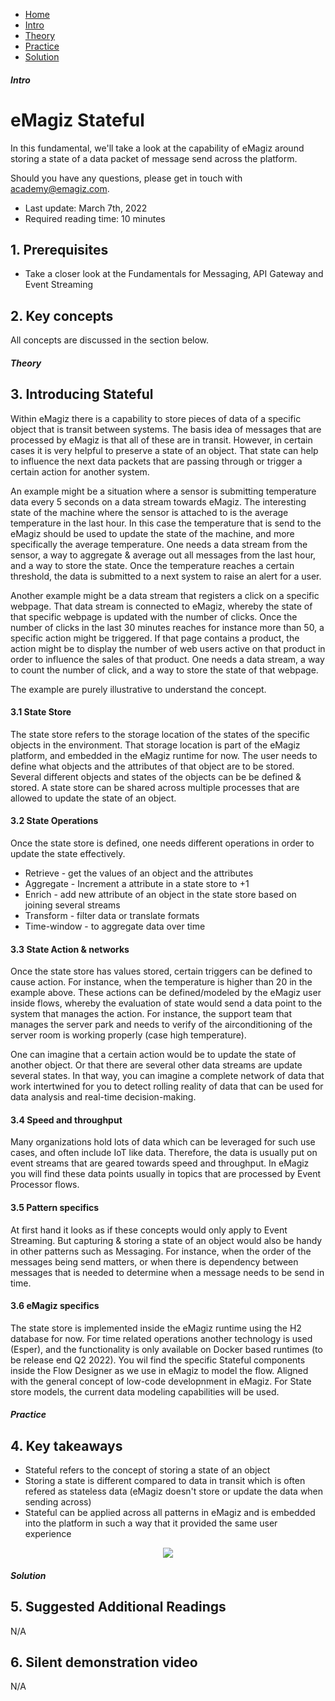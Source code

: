 <div class="ez-academy">
    <div class="ez-academy__body">
        <main class="micro-learning">
        <ul class="doc-nav">
            <li class="doc-nav__item"><a href="../../docs/fundamental/index_academy_fundamental_all" class="doc-nav__link">Home</a></li>
            <li class="doc-nav__item"><a href="#intro" class="doc-nav__link">Intro</a></li>
            <li class="doc-nav__item"><a href="#theory" class="doc-nav__link">Theory</a></li>
            <li class="doc-nav__item"><a href="#practice" class="doc-nav__link">Practice</a></li>
            <li class="doc-nav__item"><a href="#solution" class="doc-nav__link">Solution</a></li>
        </ul>
<div class="doc">
 
##### Intro

# eMagiz Stateful
 
In this fundamental, we'll take a look at the capability of eMagiz around storing a state of a data packet of message send across the platform.

Should you have any questions, please get in touch with academy@emagiz.com.

- Last update: March 7th, 2022
- Required reading time: 10 minutes

## 1. Prerequisites

- Take a closer look at the Fundamentals for Messaging, API Gateway and Event Streaming


## 2. Key concepts
All concepts are discussed in the section below.

##### Theory
  
## 3. Introducing Stateful

Within eMagiz there is a capability to store pieces of data of a specific object that is transit between systems. The basis idea of messages that are processed by eMagiz is that all of these are in transit. However, in certain cases it is very helpful to preserve a state of an object. That state can help to influence the next data packets that are passing through or trigger a certain action for another system.

An example might be a situation where a sensor is submitting temperature data every 5 seconds on a data stream towards eMagiz. The interesting state of the machine where the sensor is attached to is the average temperature in the last hour. In this case the temperature that is send to the eMagiz should be used to update the state of the machine, and more specifically the average temperature. One needs a data stream from the sensor, a way to aggregate & average out all messages from the last hour, and a way to store the state. Once the temperature reaches a certain threshold, the data is submitted to a next system to raise an alert for a user.

Another example might be a data stream that registers a click on a specific webpage. That data stream is connected to eMagiz, whereby the state of that specific webpage is updated with the number of clicks. Once the number of clicks in the last 30 minutes reaches for instance more than 50, a specific action might be triggered. If that page contains a product, the action might be to display the number of web users active on that product in order to influence the sales of that product. One needs a data stream, a way to count the number of click, and a way to store the state of that webpage.

The example are purely illustrative to understand the concept. 

#### 3.1 State Store

The state store refers to the storage location of the states of the specific objects in the environment. That storage location is part of the eMagiz platform, and embedded in the eMagiz runtime for now. The user needs to define what objects and the attributes of that object are to be stored. Several different objects and states of the objects can be be defined & stored. A state store can be shared across multiple processes that are allowed to update the state of an object.

#### 3.2 State Operations

Once the state store is defined, one needs different operations in order to update the state effectively. 
- Retrieve - get the values of an object and the attributes
- Aggregate - Increment a attribute in a state store to +1
- Enrich - add new attribute of an object in the state store based on joining several streams
- Transform - filter data or translate formats
- Time-window - to aggregate data over time

#### 3.3 State Action & networks

Once the state store has values stored, certain triggers can be defined to cause action. For instance, when the temperature is higher than 20 in the example above. These actions can be defined/modeled by the eMagiz user inside flows, whereby the evaluation of state would send a data point to the system that manages the action. For instance, the support team that manages the server park and needs to verify of the airconditioning of the server room is working properly (case high temperature).

One can imagine that a certain action would be to update the state of another object. Or that there are several other data streams are update several states. In that way, you can imagine a complete network of data that work intertwined for you to detect rolling reality of data that can be used for data analysis and real-time decision-making.

#### 3.4 Speed and throughput

Many organizations hold lots of data which can be leveraged for such use cases, and often include IoT like data. Therefore, the data is usually put on event streams that are geared towards speed and throughput. In eMagiz you will find these data points usually in topics that are processed by Event Processor flows.

#### 3.5 Pattern specifics

At first hand it looks as if these concepts would only apply to Event Streaming. But capturing & storing a state of an object would also be handy in other patterns such as Messaging. For instance, when the order of the messages being send matters, or when there is dependency between messages that is needed to determine when a message needs to be send in time.


#### 3.6 eMagiz specifics

The state store is implemented inside the eMagiz runtime using the H2 database for now. For time related operations another technology is used (Esper), and the functionality is only available on Docker based runtimes (to be release end Q2 2022). You wil find the specific Stateful components inside the Flow Designer as we use in eMagiz to model the flow. Aligned with the general concept of low-code developnment in eMagiz. For State store models, the current data modeling capabilities will be used. 


##### Practice

## 4. Key takeaways

- Stateful refers to the concept of storing a state of an object
- Storing a state is different compared to data in transit which is often refered as stateless data (eMagiz doesn't store or update the data when sending across)
- Stateful can be applied across all patterns in eMagiz and is embedded into the platform in such a way that it provided the same user experience

<p align="center"><img src="../../img/fundamental/ffundamental-stateful-1.png"></p>

##### Solution

## 5. Suggested Additional Readings

N/A

## 6. Silent demonstration video

N/A

</div>
</main>
</div>
</div>